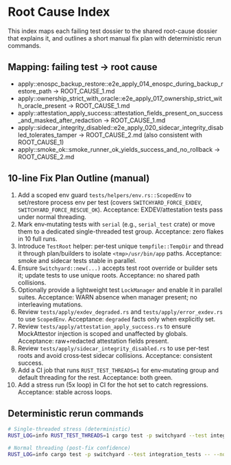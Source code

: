 # Root Cause Index

This index maps each failing test dossier to the shared root-cause dossier that explains it, and outlines a short manual fix plan with deterministic rerun commands.

## Mapping: failing test → root cause

- apply::enospc_backup_restore::e2e_apply_014_enospc_during_backup_restore_path → ROOT_CAUSE_1.md
- apply::ownership_strict_with_oracle::e2e_apply_017_ownership_strict_with_oracle_present → ROOT_CAUSE_1.md
- apply::attestation_apply_success::attestation_fields_present_on_success_and_masked_after_redaction → ROOT_CAUSE_1.md
- apply::sidecar_integrity_disabled::e2e_apply_020_sidecar_integrity_disabled_tolerates_tamper → ROOT_CAUSE_2.md (also consistent with ROOT_CAUSE_1)
- apply::smoke_ok::smoke_runner_ok_yields_success_and_no_rollback → ROOT_CAUSE_2.md

## 10-line Fix Plan Outline (manual)

1) Add a scoped env guard `tests/helpers/env.rs::ScopedEnv` to set/restore process env per test (covers `SWITCHYARD_FORCE_EXDEV`, `SWITCHYARD_FORCE_RESCUE_OK`). Acceptance: EXDEV/attestation tests pass under normal threading.
2) Mark env‑mutating tests with `serial` (e.g., `serial_test` crate) or move them to a dedicated single-threaded test group. Acceptance: zero flakes in 10 full runs.
3) Introduce `TestRoot` helper: per‑test unique `tempfile::TempDir` and thread it through plan/builders to isolate `<tmp>/usr/bin/app` paths. Acceptance: smoke and sidecar tests stable in parallel.
4) Ensure `Switchyard::new(...)` accepts test root override or builder sets it; update tests to use unique roots. Acceptance: no shared path collisions.
5) Optionally provide a lightweight test `LockManager` and enable it in parallel suites. Acceptance: WARN absence when manager present; no interleaving mutations.
6) Review `tests/apply/exdev_degraded.rs` and `tests/apply/error_exdev.rs` to use `ScopedEnv`. Acceptance: `degraded` facts only when explicitly set.
7) Review `tests/apply/attestation_apply_success.rs` to ensure MockAttestor injection is scoped and unaffected by globals. Acceptance: raw+redacted attestation fields present.
8) Review `tests/apply/sidecar_integrity_disabled.rs` to use per-test roots and avoid cross‑test sidecar collisions. Acceptance: consistent success.
9) Add a CI job that runs `RUST_TEST_THREADS=1` for env‑mutating group and default threading for the rest. Acceptance: both green.
10) Add a stress run (5x loop) in CI for the hot set to catch regressions. Acceptance: stable across loops.

## Deterministic rerun commands

```bash
# Single-threaded stress (deterministic)
RUST_LOG=info RUST_TEST_THREADS=1 cargo test -p switchyard --test integration_tests -- --nocapture

# Normal threading (post-fix confidence)
RUST_LOG=info cargo test -p switchyard --test integration_tests -- --nocapture
```
